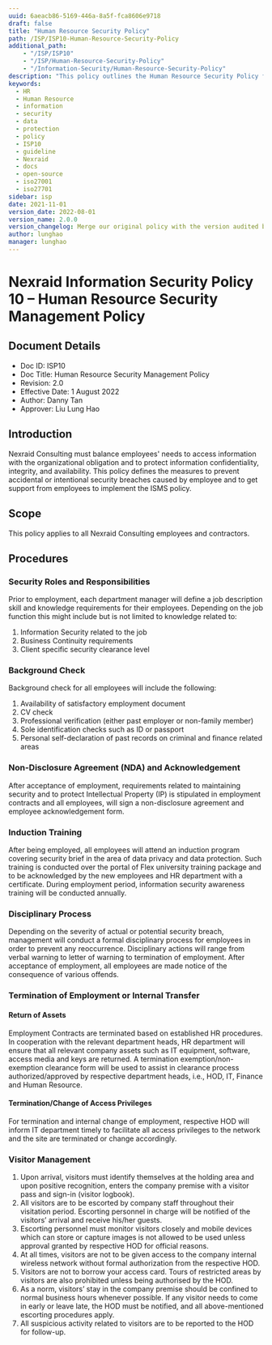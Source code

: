```yaml
---
uuid: 6aeacb86-5169-446a-8a5f-fca8606e9718
draft: false
title: "Human Resource Security Policy"
path: /ISP/ISP10-Human-Resource-Security-Policy
additional_path:
    - "/ISP/ISP10"
    - "/ISP/Human-Resource-Security-Policy"
    - "/Information-Security/Human-Resource-Security-Policy"
description: "This policy outlines the Human Resource Security Policy for Nexraid's information system."
keywords: 
  - HR
  - Human Resource
  - information
  - security
  - data
  - protection
  - policy
  - ISP10
  - guideline
  - Nexraid
  - docs
  - open-source
  - iso27001
  - iso27701
sidebar: isp
date: 2021-11-01
version_date: 2022-08-01
version_name: 2.0.0
version_changelog: Merge our original policy with the version audited by DPTM
author: lunghao
manager: lunghao
---
```



# Nexraid Information Security Policy 10 – Human Resource Security Management Policy

## Document Details
* Doc ID: ISP10
* Doc Title: Human Resource Security Management Policy
* Revision: 2.0
* Effective Date: 1 August 2022
* Author: Danny Tan
* Approver: Liu Lung Hao

## Introduction
Nexraid Consulting must balance employees' needs to access information with the organizational obligation and to protect information confidentiality, integrity, and availability. This policy defines the measures to prevent accidental or intentional security breaches caused by employee and to get support from employees to implement the ISMS policy.

## Scope
This policy applies to all Nexraid Consulting employees and contractors.

## Procedures

### Security Roles and Responsibilities
Prior to employment, each department manager will define a job description skill and knowledge requirements for their employees. Depending on the job function this might include but is not limited to knowledge related to:
1. Information Security related to the job
2. Business Continuity requirements
3. Client specific security clearance level

### Background Check
Background check for all employees will include the following:
1. Availability of satisfactory employment document
2. CV check
3. Professional verification (either past employer or non-family member)
4. Sole identification checks such as ID or passport
5. Personal self-declaration of past records on criminal and finance related areas

### Non-Disclosure Agreement (NDA) and Acknowledgement
After acceptance of employment, requirements related to maintaining security and to protect Intellectual Property (IP) is stipulated in employment contracts and all employees, will sign a non-disclosure agreement and employee acknowledgement form.

### Induction Training 
After being employed, all employees will attend an induction program covering security brief in the area of data privacy and data protection. Such training is conducted over the portal of Flex university training package and to be acknowledged by the new employees and HR department with a certificate. During employment period, information security awareness training will be conducted annually.

### Disciplinary Process
Depending on the severity of actual or potential security breach, management will conduct a formal disciplinary process for employees in order to prevent any reoccurrence. Disciplinary actions will range from verbal warning to letter of warning to termination of employment. After acceptance of employment, all employees are made notice of the consequence of various offends.


### Termination of Employment or Internal Transfer
#### Return of Assets
Employment Contracts are terminated based on established HR procedures. In cooperation with the relevant department heads, HR department will ensure that all relevant company assets such as IT equipment, software, access media and keys are returned. A termination exemption/non-exemption clearance form will be used to assist in clearance process authorized/approved by respective department heads, i.e., HOD, IT, Finance and Human Resource.
#### Termination/Change of Access Privileges
For termination and internal change of employment, respective HOD will inform IT department timely to facilitate all access privileges to the network and the site are terminated or change accordingly.

### Visitor Management
1. Upon arrival, visitors must identify themselves at the holding area and upon positive recognition, enters the company premise with a visitor pass and sign-in (visitor logbook).
2. All visitors are to be escorted by company staff throughout their visitation period. Escorting personnel in charge will be notified of the visitors’ arrival and receive his/her guests. 
3. Escorting personnel must monitor visitors closely and mobile devices which can store or capture images is not allowed to be used unless approval granted by respective HOD for official reasons.
4. At all times, visitors are not to be given access to the company internal wireless network without formal authorization from the respective HOD.
5. Visitors are not to borrow your access card. Tours of restricted areas by visitors are also prohibited unless being authorised by the HOD.
6. As a norm, visitors’ stay in the company premise should be confined to normal business hours whenever possible. If any visitor needs to come in early or leave late, the HOD must be notified, and all above-mentioned escorting procedures apply.
7. All suspicious activity related to visitors are to be reported to the HOD for follow-up.